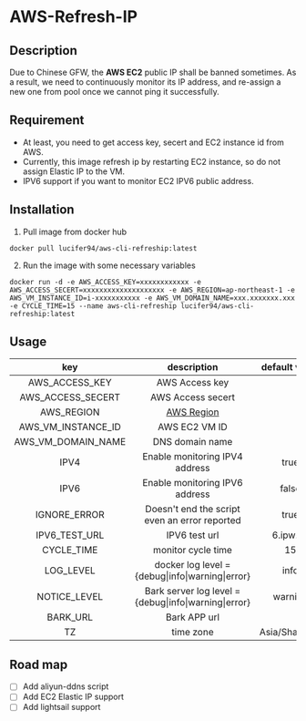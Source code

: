 # AWS-Refresh-IP

## Description
Due to Chinese GFW, the **AWS EC2** public IP shall be banned sometimes. As a result, we need to continuously monitor its IP address, and re-assign a new one from pool once we cannot ping it successfully.

## Requirement
- At least, you need to get access key, secert and EC2 instance id from AWS.
- Currently, this image refresh ip by restarting EC2 instance, so do not assign Elastic IP to the VM.
- IPV6 support if you want to monitor EC2 IPV6 public address.

## Installation
1. Pull image from docker hub
```
docker pull lucifer94/aws-cli-refreship:latest
```
2. Run the image with some necessary variables
```
docker run -d -e AWS_ACCESS_KEY=xxxxxxxxxxxx -e AWS_ACCESS_SECERT=xxxxxxxxxxxxxxxxxxxx -e AWS_REGION=ap-northeast-1 -e AWS_VM_INSTANCE_ID=i-xxxxxxxxxxx -e AWS_VM_DOMAIN_NAME=xxx.xxxxxxx.xxx -e CYCLE_TIME=15 --name aws-cli-refreship lucifer94/aws-cli-refreship:latest
```

## Usage

|      **key**       |                            **description**                             | **default value** |
| :----------------: | :--------------------------------------------------------------------: | :---------------: |
|   AWS_ACCESS_KEY   |                             AWS Access key                             |                   |
| AWS_ACCESS_SECERT  |                           AWS Access secert                            |                   |
|     AWS_REGION     | [AWS Region](https://docs.aws.amazon.com/general/latest/gr/rande.html) |                   |
| AWS_VM_INSTANCE_ID |                             AWS EC2 VM ID                              |                   |
| AWS_VM_DOMAIN_NAME |                            DNS domain name                             |                   |
|        IPV4        |                     Enable monitoring IPV4 address                     |       true        |
|        IPV6        |                     Enable monitoring IPV6 address                     |       false       |
|    IGNORE_ERROR    |             Doesn't end the script even an error reported              |       true        |
|   IPV6_TEST_URL    |                             IPV6 test url                              |     6.ipw.cn      |
|     CYCLE_TIME     |                           monitor cycle time                           |        15         |
|     LOG_LEVEL      |            docker log level = {debug\|info\|warning\|error}            |       info        |
|    NOTICE_LEVEL    |         Bark server log level = {debug\|info\|warning\|error}          |      warning      |
|      BARK_URL      |                              Bark APP url                              |                   |
|         TZ         |                               time zone                                |   Asia/Shanghai   |

## Road map
- [ ] Add aliyun-ddns script
- [ ] Add EC2 Elastic IP support
- [ ] Add lightsail support